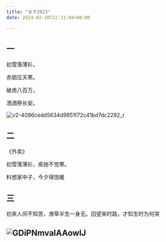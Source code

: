 ```yaml
---
title: "关于2023"
date: 2024-02-20T22:31:04+08:00

---
```


## 一

初雪落薄衫，

赤胆压天寒。

破虏八百万，

洒酒祭长安。

![v2-4096cedd5634d9851f72c41bd7dc2292_r](http://inksnw.asuscomm.com:3001/blog/关于2023_bf9c2ed3abc9a69e27c18dca601b6b15.jpeg)

## 二

《外卖》

初雪落薄衫，疾驰不觉寒。

料想家中子，今夕得饱暖

## 三

初来人间不知苦，潦草半生一身无。回望来时路，才知生时为何哭

## ![GDiPNmvaIAAowlJ](http://inksnw.asuscomm.com:3001/blog/关于2023_b3597b32fa41107a2a775a6adefb5b5a.jpeg)

